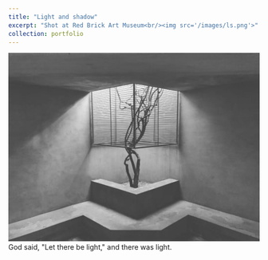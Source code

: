 ```yaml
---
title: "Light and shadow"
excerpt: "Shot at Red Brick Art Museum<br/><img src='/images/ls.png'>"
collection: portfolio
---
```

<img src='/images/ls.png'>
 God said, "Let there be light," and there was light.
